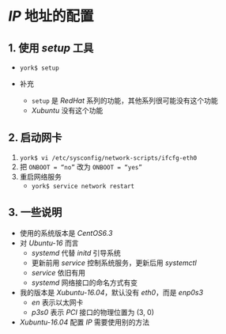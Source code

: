 # *IP* 地址的配置

## 1. 使用 *setup* 工具

- `york$ setup`

- 补充
    - `setup` 是 *RedHat* 系列的功能，其他系列很可能没有这个功能
    - *Xubuntu* 没有这个功能

## 2. 启动网卡

1. `york$ vi /etc/sysconfig/network-scripts/ifcfg-eth0`
2. 把 `ONBOOT = “no”` 改为 `ONBOOT = “yes”`
3. 重启网络服务
    - `york$ service network restart`

## 3. 一些说明

- 使用的系统版本是 *CentOS6.3*
- 对 *Ubuntu-16* 而言
    - *systemd* 代替 *initd* 引导系统
    - 更新前用 *service* 控制系统服务，更新后用 *systemctl*
    - *service* 依旧有用
    - *systemd* 网络接口的命名方式有变
- 我的版本是 *Xubuntu-16.04*，默认没有 *eth0*，而是 *enp0s3*
    - *en* 表示以太网卡
    - *p3s0* 表示 *PCI* 接口的物理位置为 (3, 0)
- *Xubuntu-16.04* 配置 *IP* 需要使用别的方法